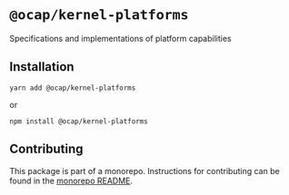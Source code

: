# `@ocap/kernel-platforms`

Specifications and implementations of platform capabilities

## Installation

`yarn add @ocap/kernel-platforms`

or

`npm install @ocap/kernel-platforms`

## Contributing

This package is part of a monorepo. Instructions for contributing can be found in the [monorepo README](https://github.com/MetaMask/ocap-kernel#readme).
